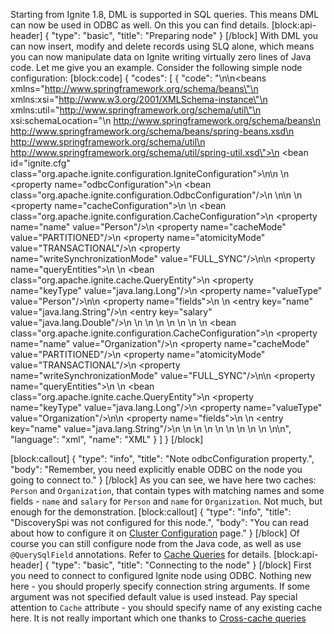 Starting from Ignite 1.8, DML is supported in SQL queries. This means DML can now be used in ODBC as well. On this you can find details.
[block:api-header]
{
  "type": "basic",
  "title": "Preparing node"
}
[/block]
With DML you can now insert, modify and delete records using SLQ alone, which means you can now manipulate data on Ignite writing virtually zero lines of Java code. Let me give you an example. Consider the following simple node configuration:
[block:code]
{
  "codes": [
    {
      "code": "<?xml version=\"1.0\" encoding=\"UTF-8\"?>\n\n<beans xmlns=\"http://www.springframework.org/schema/beans\"\n       xmlns:xsi=\"http://www.w3.org/2001/XMLSchema-instance\"\n       xmlns:util=\"http://www.springframework.org/schema/util\"\n       xsi:schemaLocation=\"\n        http://www.springframework.org/schema/beans\n        http://www.springframework.org/schema/beans/spring-beans.xsd\n        http://www.springframework.org/schema/util\n        http://www.springframework.org/schema/util/spring-util.xsd\">\n  <bean id=\"ignite.cfg\" class=\"org.apache.ignite.configuration.IgniteConfiguration\">\n\n    <!-- Enabling ODBC. -->\n    <property name=\"odbcConfiguration\">\n      <bean class=\"org.apache.ignite.configuration.OdbcConfiguration\"/>\n    </property>\n\n    <!-- Configuring cache. -->\n    <property name=\"cacheConfiguration\">\n      <list>\n        <bean class=\"org.apache.ignite.configuration.CacheConfiguration\">\n          <property name=\"name\" value=\"Person\"/>\n          <property name=\"cacheMode\" value=\"PARTITIONED\"/>\n          <property name=\"atomicityMode\" value=\"TRANSACTIONAL\"/>\n          <property name=\"writeSynchronizationMode\" value=\"FULL_SYNC\"/>\n\n          <property name=\"queryEntities\">\n            <list>\n              <bean class=\"org.apache.ignite.cache.QueryEntity\">\n                <property name=\"keyType\" value=\"java.lang.Long\"/>\n                <property name=\"valueType\" value=\"Person\"/>\n\n                <property name=\"fields\">\n                  <map>\n                    <entry key=\"name\" value=\"java.lang.String\"/>\n                    <entry key=\"salary\" value=\"java.lang.Double\"/>\n                  </map>\n                </property>\n              </bean>\n            </list>\n          </property>\n        </bean>\n        \n        <bean class=\"org.apache.ignite.configuration.CacheConfiguration\">\n          <property name=\"name\" value=\"Organization\"/>\n          <property name=\"cacheMode\" value=\"PARTITIONED\"/>\n          <property name=\"atomicityMode\" value=\"TRANSACTIONAL\"/>\n          <property name=\"writeSynchronizationMode\" value=\"FULL_SYNC\"/>\n\n          <property name=\"queryEntities\">\n            <list>\n              <bean class=\"org.apache.ignite.cache.QueryEntity\">\n                <property name=\"keyType\" value=\"java.lang.Long\"/>\n                <property name=\"valueType\" value=\"Organization\"/>\n\n                <property name=\"fields\">\n                  <map>\n                    <entry key=\"name\" value=\"java.lang.String\"/>\n                  </map>\n                </property>\n              </bean>\n            </list>\n          </property>\n        </bean>\n      </list>\n    </property>\n  </bean>\n</beans>\n",
      "language": "xml",
      "name": "XML"
    }
  ]
}
[/block]

[block:callout]
{
  "type": "info",
  "title": "Note odbcConfiguration property.",
  "body": "Remember, you need explicitly enable ODBC on the node you going to connect to."
}
[/block]
As you can see, we have here two caches: `Person` and `Organization`, that contain types with matching names and some fields - `name` and `salary` for `Person` and `name` for `Organization`. Not much, but enough for the demonstration.
[block:callout]
{
  "type": "info",
  "title": "DiscoverySpi was not configured for this node.",
  "body": "You can read about how to configure it on [Cluster Configuration](doc:cluster-config) page."
}
[/block]
Of course you can still configure node from the Java code, as well as use `@QuerySqlField` annotations. Refer to [Cache Queries](doc:cache-queries) for details.
[block:api-header]
{
  "type": "basic",
  "title": "Connecting to the node"
}
[/block]
First you need to connect to configured Ignite node using ODBC. Nothing new here - you should properly specify connection string arguments. If some argument was not specified default value is used instead. Pay special attention to `Cache` attribute - you should specify name of any existing cache here. It is not really important which one thanks to [Cross-cache queries](http://apacheignite.gridgain.org/v1.7/docs/sql-queries#cross-cache-queries)